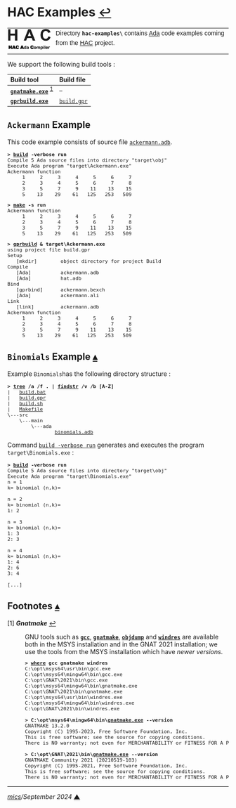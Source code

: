 # <span id="top">HAC Examples</span> <span style="font-size:90%;">[↩](../README.md#top)</span>

<table style="font-family:Helvetica,Arial;line-height:1.6;">
  <tr>
  <td style="border:0;padding:0 10px 0 0;min-width:100px;"><a href="https://github.com/zertovitch/hac" rel="external"><img style="border:0;" src="../docs/images/hac.png" width="100" alt="HAC Project"/></a></td>
  <td style="border:0;padding:0;vertical-align:text-top;">
    Directory <strong><code>hac-examples\</code></strong> contains <a href="https://github.com/zertovitch/hac" rel="external">Ada</a> code examples coming from the <a href="https://github.com/zertovitch/hac" rel="external">HAC</a> project.
  </td>
  </tr>
</table> 

We support the following build tools :

| Build&nbsp;tool | Build&nbsp;file |
|:----------------|:----------------|
| [**`gnatmake.exe`**][gnatmake_cmd] <sup id="anchor_01">[1](#footnote_01)</sup> | &ndash; |
| [**`gprbuild.exe`**][gprbuild_cmd] | [`build.gpr`](./Ackermann/build.gpr) |

## <span id="ackermann">`Ackermann` Example</span>

This code example consists of source file [`ackermann.adb`](./Ackermann/src/main/ada/ackermann.adb).

<pre style="font-size:80%;">
<b>&gt; <a href="./Ackermann/build.bat">build</a> -verbose run</b>
Compile 5 Ada source files into directory "target\obj"
Execute Ada program "target\Ackermann.exe"
Ackermann function
     1     2     3     4     5     6     7
     2     3     4     5     6     7     8
     3     5     7     9    11    13    15
     5    13    29    61   125   253   509
</pre>

<pre style="font-size:80%;">
<b>&gt; <a href="./Ackermann/Makefile">make</a> -s run</b>
Ackermann function
     1     2     3     4     5     6     7
     2     3     4     5     6     7     8
     3     5     7     9    11    13    15
     5    13    29    61   125   253   509
</pre>

<pre style="font-size:80%;">
<b>&gt; <a href="https://docs.adacore.com/gprbuild-docs/html/gprbuild_ug/building_with_gprbuild.html">gprbuild</a> &amp; target\Ackermann.exe</b>
using project file build.gpr
Setup
   [mkdir]        object directory for project Build
Compile
   [Ada]          ackermann.adb
   [Ada]          hat.adb
Bind
   [gprbind]      ackermann.bexch
   [Ada]          ackermann.ali
Link
   [link]         ackermann.adb
Ackermann function
     1     2     3     4     5     6     7
     2     3     4     5     6     7     8
     3     5     7     9    11    13    15
     5    13    29    61   125   253   509
</pre>

## <span id="binomials">`Binomials` Example</span> [**&#x25B4;**](#top)

Example `Binomials`has the following directory structure :

<pre style="font-size:80%;">
<b>&gt; <a href="https://learn.microsoft.com/en-us/windows-server/administration/windows-commands/tree" rel="external">tree</a> /a /f . | <a href="https://learn.microsoft.com/en-us/windows-server/administration/windows-commands/findstr" rel="external">findstr</a> /v /b [A-Z]</b>
|   <a href="./Binomials/build.bat">build.bat</a>
|   <a href="./Binomials/build.gpr">build.gpr</a>
|   <a href="./Binomials/build.sh">build.sh</a>
|   <a href="./Binomials/Makefile">Makefile</a>
\---src
    \---main
        \---ada
                <a href="./Binomials/src/main/ada/binomials.adb">binomials.adb</a>
</pre>

Command [`build -verbose run`](./Binomials/build.bat) generates and executes the program `target\Binomials.exe` :

<pre style="font-size:80%;">
<b>&gt; <a href="./Binomials/build.bat">build</a> -verbose run</b>
Compile 5 Ada source files into directory "target\obj"
Execute Ada program "target\Binomials.exe"
n = 1
k= binomial (n,k)=
&nbsp;
n = 2
k= binomial (n,k)=
1: 2
&nbsp;
n = 3
k= binomial (n,k)=
1: 3
2: 3
&nbsp;
n = 4
k= binomial (n,k)=
1: 4
2: 6
3: 4
&nbsp;
[...]
</pre>

<!--=======================================================================-->

## <span id="footnotes">Footnotes</span> [**&#x25B4;**](#top)

<span id="footnote_01">[1]</span> ***Gnatmake*** [↩](#anchor_01)

<dl><dd>
GNU tools such as <a href="https://gcc.gnu.org/onlinedocs/gcc/Invoking-GCC.html" reé?"extermal"><code><b>gcc</b></code></a>, <a href="https://docs.adacore.com/gnat_ugn-docs/html/gnat_ugn/gnat_ugn/building_executable_programs_with_gnat.html#the-gnat-make-program-gnatmake" rel="external"><code><b>gnatmake</b></code></a>, <a href="https://sourceware.org/binutils/docs/binutils/objdump.html" rel="external"><code><b>objdump</b></code></a> and <a href="https://sourceware.org/binutils/docs/binutils/windres.html" rel="external"><code><b>windres</b></code></a> are available both in the MSYS installation and in the GNAT 2021 installation; we use the tools from the MSYS installation which have <i>newer versions</i>.
<pre style="font-size:80%;">
<b>&gt; <a href="https://learn.microsoft.com/en-us/windows-server/administration/windows-commands/where">where</a> gcc gnatmake windres</b>
C:\opt\msys64\usr\bin\gcc.exe
C:\opt\msys64\mingw64\bin\gcc.exe
C:\opt\GNAT\2021\bin\gcc.exe
C:\opt\msys64\mingw64\bin\gnatmake.exe
C:\opt\GNAT\2021\bin\gnatmake.exe
C:\opt\msys64\usr\bin\windres.exe
C:\opt\msys64\mingw64\bin\windres.exe
C:\opt\GNAT\2021\bin\windres.exe
&nbsp;
<b>&gt; C:\opt\msys64\mingw64\bin\<a href="https://gcc.gnu.org/onlinedocs/gnat_ugn/Switches-for-gnatmake.html">gnatmake.exe</a> --version</b>
GNATMAKE 13.2.0
Copyright (C) 1995-2023, Free Software Foundation, Inc.
This is free software; see the source for copying conditions.
There is NO warranty; not even for MERCHANTABILITY or FITNESS FOR A PARTICULAR PURPOSE.
&nbsp;
<b>&gt; C:\opt\GNAT\2021\bin\<a href="https://gcc.gnu.org/onlinedocs/gnat_ugn/Switches-for-gnatmake.html">gnatmake.exe</a> --version</b>
GNATMAKE Community 2021 (20210519-103)
Copyright (C) 1995-2021, Free Software Foundation, Inc.
This is free software; see the source for copying conditions.
There is NO warranty; not even for MERCHANTABILITY or FITNESS FOR A PARTICULAR PURPOSE.
</pre>
</dd></dl>

***

*[mics](https://lampwww.epfl.ch/~michelou/)/September 2024* [**&#9650;**](#top)
<span id="bottom">&nbsp;</span>

<!-- link refs -->

[alr_cli]: https://alire.ada.dev/docs/#first-steps
[github_alire]: https://github.com/alire-project/alire
[gnatmake_cmd]: https://docs.adacore.com/gnat_ugn-docs/html/gnat_ugn/gnat_ugn/building_executable_programs_with_gnat.html#the-gnat-make-program-gnatmake
[gprbuild_cmd]: https://docs.adacore.com/gprbuild-docs/html/gprbuild_ug/building_with_gprbuild.html